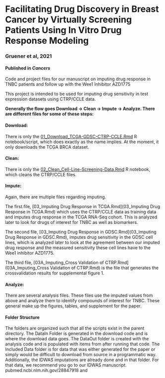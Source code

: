 # Facilitating Drug Discovery in Breast Cancer by Virtually Screening Patients Using In Vitro Drug Response Modeling

### Gruener et al, 2021 
#### Published in *Cancers*

Code and project files for our manuscript on imputing drug response in TNBC patients and follow up with the Wee1 Inhibitor AZD1775


This project is intended to be used for imputing drug sensitivity in test expression datasets using CTRP/CCLE data.

**Generally the flow goes Download -> Clean -> Impute -> Analyze. There are different files for some of these steps:**


#### Download: 
There is only the [01_Download_TCGA-GDSC-CTRP-CCLE.Rmd](01_Download_TCGA-GDSC-CTRP-CCLE.Rmd) R notebook/script, which does exactly as the name implies. At the moment, it only downloads the TCGA BRCA dataset. 

#### Clean: 
There is only the [02_Clean_Cell-Line-Screening-Data.Rmd](02_Clean_Cell-Line-Screening-Data.Rmd) R notebook, which cleans the CTRP/CCLE files. 

#### Impute:

Again, there are multiple files regarding imputing. 

The first file, [03_Imputing Drug Response in TCGA.Rmd](03_Imputing Drug Response in TCGA.Rmd) which uses the CTRP/CCLE data as training data and imputes drug response in the TCGA RNA-Seq cohort. This is analyzed later to look for drugs of interest for TNBC as well as biomarkers. 

The second file, [03_Imputing Drug Response in GDSC.Rmd](03_Imputing Drug Response in GDSC.Rmd), imputes drug sensitivity in the GDSC cell lines, which is analyzed later to look at the agreement between our imputed drug response and the measured sensitivity these cell lines have to the Wee1 inhibitor AZD1775. 

The third file, [03A_Imputing_Cross Validation of CTRP.Rmd](03A_Imputing_Cross Validation of CTRP.Rmd) is the file that generates the crossvalidation results for supplemental figure 1. 

#### Analyze: 

There are several analysis files. These files use the imputed values from above and analyze them to identify compounds of interest for TNBC. These general make up the figures, tables, and supplement for the paper.


#### Folder Structure

The folders are organized such that all the scripts exist in the parent directory. The DataIn Folder is generated in the download code and is where the download data goes. The DataOut folder is created with the analysis code and is populated with items from after running that code. The Included Data folder is for data that was either generated for the paper or simply would be difficult to download from source in a programmatic way. Additionally, the IDWAS imputations are already done and in that folder. For that data, we recommend you go to our IDWAS manuscript. pubmed.ncbi.nlm.nih.gov/28847918 and 






